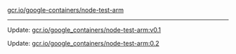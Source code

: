 [gcr.io/google-containers/node-test-arm](https://hub.docker.com/r/cruse/node-test-arm/tags/) 

----
Update: [gcr.io/google_containers/node-test-arm:v0.1](https://hub.docker.com/r/cruse/node-test-arm/tags/)

Update: [gcr.io/google_containers/node-test-arm:0.2](https://hub.docker.com/r/cruse/node-test-arm/tags/)


